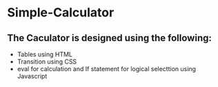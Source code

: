 # Simple-Calculator
## The Caculator is designed using the following:

* Tables  using HTML
* Transition using CSS
* eval for calculation and If statement for logical selecttion using Javascript
